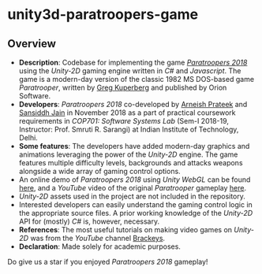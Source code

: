 # unity3d-paratroopers-game
## Overview
- **Description**: Codebase for implementing the game *[Paratroopers 2018](https://arneish.github.io/)* using the *Unity-2D* gaming engine written in *C#* and *Javascript*. The game is a modern-day version of the classic 1982 MS DOS-based game *Paratrooper*, written by [Greg Kuperberg](https://en.wikipedia.org/wiki/Greg_Kuperberg) and published by Orion Software.
- **Developers**: *Paratroopers 2018* co-developed by [Arneish Prateek](https://github.com/arneish) and [Sansiddh Jain](https://github.com/sansiddhjain) in November 2018 as a part of practical coursework requirements in *COP701: Software Systems Lab* (Sem-I 2018-19, Instructor: Prof. Smruti R. Sarangi) at Indian Institute of Technology, Delhi. 
- **Some features**: The developers have added modern-day graphics and animations leveraging the power of the *Unity-2D* engine. The game features multiple difficulty levels, backgrounds and attacks weapons alongside a wide array of gaming control options. 
- An online demo of *Paratroopers 2018* using *Unity WebGL* can be found [here](https://arneish.github.io/), and a *YouTube* video of the original *Paratrooper* gameplay [here](https://www.youtube.com/watch?v=m5UAgPq2faI).
- *Unity-2D* assets used in the project are not included in the repository.
- Interested developers can easily understand the gaming control logic in the appropriate source files. A prior working knowledge of the *Unity-2D* API for (mostly) *C#* is, however, necessary.
- **References**: The most useful tutorials on making video games on *Unity-2D* was from the *YouTube* channel [Brackeys](https://www.youtube.com/watch?v=j48LtUkZRjU&list=PLPV2KyIb3jR5QFsefuO2RlAgWEz6EvVi6). 
- **Declaration**: Made solely for academic purposes.  

Do give us a star if you enjoyed *Paratroopers 2018* gameplay!
